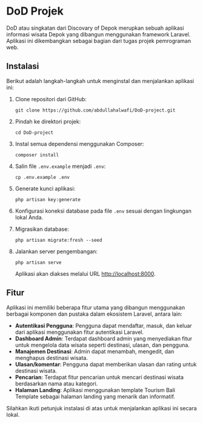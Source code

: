 # DoD Projek

DoD atau singkatan dari Discovary of Depok merupkan sebuah aplikasi informasi wisata Depok yang dibangun menggunakan framework Laravel. Aplikasi ini dikembangkan sebagai bagian dari tugas projek pemrograman web. 

## Instalasi

Berikut adalah langkah-langkah untuk menginstal dan menjalankan aplikasi ini:

1. Clone repositori dari GitHub:

   ```shell
   git clone https://github.com/abdullahalwafi/DoD-project.git
   ```

2. Pindah ke direktori projek:

   ```shell
   cd DoD-project
   ```

3. Instal semua dependensi menggunakan Composer:

   ```shell
   composer install
   ```

4. Salin file `.env.example` menjadi `.env`:

   ```shell
   cp .env.example .env
   ```

5. Generate kunci aplikasi:

   ```shell
   php artisan key:generate
   ```

6. Konfigurasi koneksi database pada file `.env` sesuai dengan lingkungan lokal Anda.

7. Migrasikan database:

   ```shell
   php artisan migrate:fresh --seed
   ```

8. Jalankan server pengembangan:

   ```shell
   php artisan serve
   ```

   Aplikasi akan diakses melalui URL [http://localhost:8000](http://localhost:8000).

## Fitur

Aplikasi ini memiliki beberapa fitur utama yang dibangun menggunakan berbagai komponen dan pustaka dalam ekosistem Laravel, antara lain:

- **Autentikasi Pengguna**: Pengguna dapat mendaftar, masuk, dan keluar dari aplikasi menggunakan fitur autentikasi Laravel.
- **Dashboard Admin**: Terdapat dashboard admin yang menyediakan fitur untuk mengelola data wisata seperti destinasi, ulasan, dan pengguna.
- **Manajemen Destinasi**: Admin dapat menambah, mengedit, dan menghapus destinasi wisata.
- **Ulasan/komentar**: Pengguna dapat memberikan ulasan dan rating untuk destinasi wisata.
- **Pencarian**: Terdapat fitur pencarian untuk mencari destinasi wisata berdasarkan nama atau kategori.
- **Halaman Landing**: Aplikasi menggunakan template Tourism Bali Template sebagai halaman landing yang menarik dan informatif.

Silahkan ikuti petunjuk instalasi di atas untuk menjalankan aplikasi ini secara lokal.